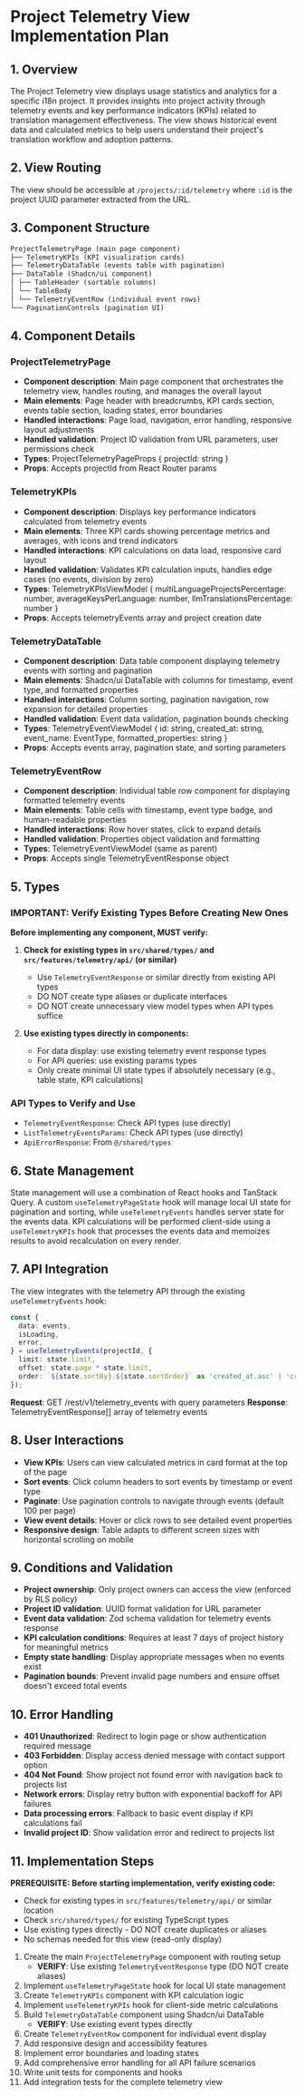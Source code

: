 # Project Telemetry View Implementation Plan

## 1. Overview

The Project Telemetry view displays usage statistics and analytics for a specific i18n project. It provides insights into project activity through telemetry events and key performance indicators (KPIs) related to translation management effectiveness. The view shows historical event data and calculated metrics to help users understand their project's translation workflow and adoption patterns.

## 2. View Routing

The view should be accessible at `/projects/:id/telemetry` where `:id` is the project UUID parameter extracted from the URL.

## 3. Component Structure

```markdown
ProjectTelemetryPage (main page component)
├── TelemetryKPIs (KPI visualization cards)
├── TelemetryDataTable (events table with pagination)
├── DataTable (Shadcn/ui component)
│ ├── TableHeader (sortable columns)
│ └── TableBody
│ └── TelemetryEventRow (individual event rows)
└── PaginationControls (pagination UI)
```

## 4. Component Details

### ProjectTelemetryPage

- **Component description**: Main page component that orchestrates the telemetry view, handles routing, and manages the overall layout
- **Main elements**: Page header with breadcrumbs, KPI cards section, events table section, loading states, error boundaries
- **Handled interactions**: Page load, navigation, error handling, responsive layout adjustments
- **Handled validation**: Project ID validation from URL parameters, user permissions check
- **Types**: ProjectTelemetryPageProps { projectId: string }
- **Props**: Accepts projectId from React Router params

### TelemetryKPIs

- **Component description**: Displays key performance indicators calculated from telemetry events
- **Main elements**: Three KPI cards showing percentage metrics and averages, with icons and trend indicators
- **Handled interactions**: KPI calculations on data load, responsive card layout
- **Handled validation**: Validates KPI calculation inputs, handles edge cases (no events, division by zero)
- **Types**: TelemetryKPIsViewModel { multiLanguageProjectsPercentage: number, averageKeysPerLanguage: number, llmTranslationsPercentage: number }
- **Props**: Accepts telemetryEvents array and project creation date

### TelemetryDataTable

- **Component description**: Data table component displaying telemetry events with sorting and pagination
- **Main elements**: Shadcn/ui DataTable with columns for timestamp, event type, and formatted properties
- **Handled interactions**: Column sorting, pagination navigation, row expansion for detailed properties
- **Handled validation**: Event data validation, pagination bounds checking
- **Types**: TelemetryEventViewModel { id: string, created_at: string, event_name: EventType, formatted_properties: string }
- **Props**: Accepts events array, pagination state, and sorting parameters

### TelemetryEventRow

- **Component description**: Individual table row component for displaying formatted telemetry events
- **Main elements**: Table cells with timestamp, event type badge, and human-readable properties
- **Handled interactions**: Row hover states, click to expand details
- **Handled validation**: Properties object validation and formatting
- **Types**: TelemetryEventViewModel (same as parent)
- **Props**: Accepts single TelemetryEventResponse object

## 5. Types

### IMPORTANT: Verify Existing Types Before Creating New Ones

**Before implementing any component, MUST verify:**

1. **Check for existing types in `src/shared/types/` and `src/features/telemetry/api/` (or similar)**
   - Use `TelemetryEventResponse` or similar directly from existing API types
   - DO NOT create type aliases or duplicate interfaces
   - DO NOT create unnecessary view model types when API types suffice

2. **Use existing types directly in components:**
   - For data display: use existing telemetry event response types
   - For API queries: use existing params types
   - Only create minimal UI state types if absolutely necessary (e.g., table state, KPI calculations)

### API Types to Verify and Use

- `TelemetryEventResponse`: Check API types (use directly)
- `ListTelemetryEventsParams`: Check API types (use directly)
- `ApiErrorResponse`: From `@/shared/types`

## 6. State Management

State management will use a combination of React hooks and TanStack Query. A custom `useTelemetryPageState` hook will manage local UI state for pagination and sorting, while `useTelemetryEvents` handles server state for the events data. KPI calculations will be performed client-side using a `useTelemetryKPIs` hook that processes the events data and memoizes results to avoid recalculation on every render.

## 7. API Integration

The view integrates with the telemetry API through the existing `useTelemetryEvents` hook:

```typescript
const {
  data: events,
  isLoading,
  error,
} = useTelemetryEvents(projectId, {
  limit: state.limit,
  offset: state.page * state.limit,
  order: `${state.sortBy}.${state.sortOrder}` as 'created_at.asc' | 'created_at.desc',
});
```

**Request**: GET /rest/v1/telemetry_events with query parameters
**Response**: TelemetryEventResponse[] array of telemetry events

## 8. User Interactions

- **View KPIs**: Users can view calculated metrics in card format at the top of the page
- **Sort events**: Click column headers to sort events by timestamp or event type
- **Paginate**: Use pagination controls to navigate through events (default 100 per page)
- **View event details**: Hover or click rows to see detailed event properties
- **Responsive design**: Table adapts to different screen sizes with horizontal scrolling on mobile

## 9. Conditions and Validation

- **Project ownership**: Only project owners can access the view (enforced by RLS policy)
- **Project ID validation**: UUID format validation for URL parameter
- **Event data validation**: Zod schema validation for telemetry events response
- **KPI calculation conditions**: Requires at least 7 days of project history for meaningful metrics
- **Empty state handling**: Display appropriate messages when no events exist
- **Pagination bounds**: Prevent invalid page numbers and ensure offset doesn't exceed total events

## 10. Error Handling

- **401 Unauthorized**: Redirect to login page or show authentication required message
- **403 Forbidden**: Display access denied message with contact support option
- **404 Not Found**: Show project not found error with navigation back to projects list
- **Network errors**: Display retry button with exponential backoff for API failures
- **Data processing errors**: Fallback to basic event display if KPI calculations fail
- **Invalid project ID**: Show validation error and redirect to projects list

## 11. Implementation Steps

**PREREQUISITE: Before starting implementation, verify existing code:**

- Check for existing types in `src/features/telemetry/api/` or similar location
- Check `src/shared/types/` for existing TypeScript types
- Use existing types directly - DO NOT create duplicates or aliases
- No schemas needed for this view (read-only display)

1. Create the main `ProjectTelemetryPage` component with routing setup
   - **VERIFY**: Use existing `TelemetryEventResponse` type (DO NOT create aliases)
2. Implement `useTelemetryPageState` hook for local UI state management
3. Create `TelemetryKPIs` component with KPI calculation logic
4. Implement `useTelemetryKPIs` hook for client-side metric calculations
5. Build `TelemetryDataTable` component using Shadcn/ui DataTable
   - **VERIFY**: Use existing event types directly
6. Create `TelemetryEventRow` component for individual event display
7. Add responsive design and accessibility features
8. Implement error boundaries and loading states
9. Add comprehensive error handling for all API failure scenarios
10. Write unit tests for components and hooks
11. Add integration tests for the complete telemetry view
